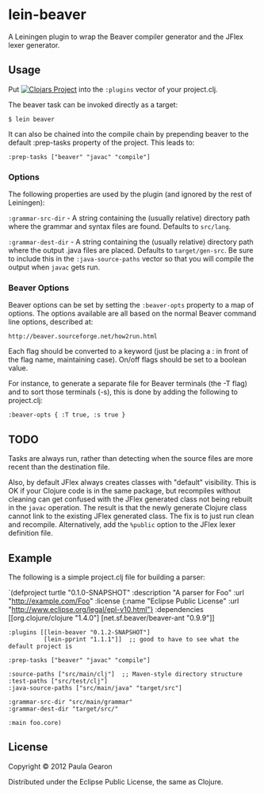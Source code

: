# lein-beaver

A Leiningen plugin to wrap the Beaver compiler generator and the JFlex lexer generator.

## Usage

Put [![Clojars Project](https://img.shields.io/clojars/v/org.clojars.kostafey/lein-beaver.svg)](https://clojars.org/org.clojars.kostafey/lein-beaver)
into the `:plugins` vector of your project.clj.

The beaver task can be invoked directly as a target:

`$ lein beaver`

It can also be chained into the compile chain by prepending beaver to the default :prep-tasks
property of the project. This leads to:

`:prep-tasks ["beaver" "javac" "compile"]`

### Options

The following properties are used by the plugin (and ignored by the rest of Leiningen):

  `:grammar-src-dir` - A string containing the (usually relative) directory path where the
  grammar and syntax files are found. Defaults to `src/lang`.

  `:grammar-dest-dir` - A string containing the (usually relative) directory path where the
  output .java files are placed. Defaults to `target/gen-src`. Be sure to include this in
  the `:java-source-paths` vector so that you will compile the output when `javac` gets run.

### Beaver Options

Beaver options can be set by setting the `:beaver-opts` property to a map of options. The
options available are all based on the normal Beaver command line options, described at:

  `http://beaver.sourceforge.net/how2run.html`

Each flag should be converted to a keyword (just be placing a : in front of the flag name,
maintaining case). On/off flags should be set to a boolean value.

For instance, to generate a separate file for Beaver terminals (the -T flag) and to sort
those terminals (-s), this is done by adding the following to project.clj:

`:beaver-opts { :T true, :s true }`

## TODO

Tasks are always run, rather than detecting when the source files are more recent than the
destination file.

Also, by default JFlex always creates classes with "default" visibility. This is OK if your
Clojure code is in the same package, but recompiles without cleaning can get confused with
the JFlex generated class not being rebuilt in the `javac` operation. The result is that
the newly generate Clojure class cannot link to the existing JFlex generated class. The fix
is to just run clean and recompile. Alternatively, add the `%public` option to the JFlex
lexer definition file.

## Example

The following is a simple project.clj file for building a parser:

`(defproject turtle "0.1.0-SNAPSHOT"
    :description "A parser for Foo"
    :url "http://example.com/Foo"
    :license {:name "Eclipse Public License"
    :url "http://www.eclipse.org/legal/epl-v10.html"}
    :dependencies [[org.clojure/clojure "1.4.0"]
                   [net.sf.beaver/beaver-ant "0.9.9"]]

    :plugins [[lein-beaver "0.1.2-SNAPSHOT"]
              [lein-pprint "1.1.1"]]  ;; good to have to see what the default project is

    :prep-tasks ["beaver" "javac" "compile"]

    :source-paths ["src/main/clj"]  ;; Maven-style directory structure
    :test-paths ["src/test/clj"]
    :java-source-paths ["src/main/java" "target/src"]

    :grammar-src-dir "src/main/grammar"
    :grammar-dest-dir "target/src/"

    :main foo.core)

## License

Copyright © 2012 Paula Gearon

Distributed under the Eclipse Public License, the same as Clojure.
